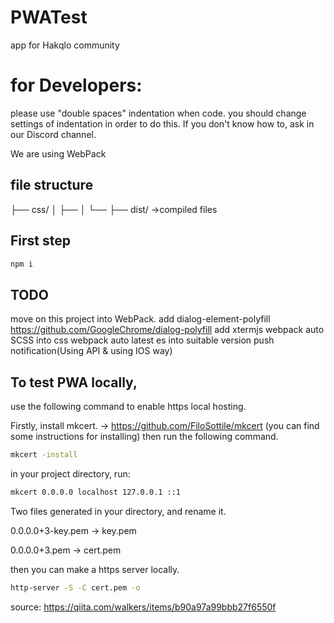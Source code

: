 # PWATest
app for Hakqlo community

# for Developers:
please use "double spaces" indentation when code.
you should change settings of indentation in order to do this.
If you don't know how to, ask in our Discord channel.

We are using WebPack

## file structure
├── css/
│   ├── 
│   └──
├── dist/   ->compiled files

## First step

```bash
npm i
```
## TODO

move on this project into WebPack.
add dialog-element-polyfill https://github.com/GoogleChrome/dialog-polyfill
add xtermjs
webpack auto SCSS into css
webpack auto latest es into suitable version
push notification(Using API & using IOS way)

## To test PWA locally, 
use the following command to enable https local hosting.

Firstly, install mkcert. -> https://github.com/FiloSottile/mkcert (you can find some instructions for installing)
then run the following command.
```bash
mkcert -install
```
in your project directory, run:
```bash
mkcert 0.0.0.0 localhost 127.0.0.1 ::1
```
Two files generated in your directory, and rename it.

0.0.0.0+3-key.pem -> key.pem

0.0.0.0+3.pem -> cert.pem

then you can make a https server locally.
```bash
http-server -S -C cert.pem -o
```
source: https://qiita.com/walkers/items/b90a97a99bbb27f6550f
